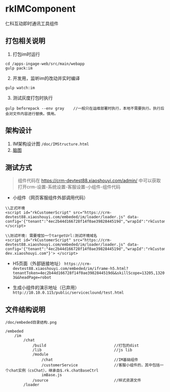 # rkIMComponent
仁科互动即时通讯工具组件
## 打包相关说明
1. 打包im时运行
``` 
cd /apps-ingage-web/src/main/webapp
gulp pack:im
```
2. 开发用，监听im的改动并实时编译
```
gulp watch:im
```
3. 测试灰度打包时执行
```
gulp beforepack --env gray    //一般只在运维部署时执行，本地不需要执行。执行后会对文件内容进行替换。慎用。
```

## 架构设计
1. IM架构设计图
`/doc/IMStructure.html`
2. [脑图](http://10.10.0.115/doc/website/frontend/index.html#/content/frontend/md/servicecloud/lbb_brain)

## 测试方式
> 组件代码在 https://crm-devtest88.xiaoshouyi.com/admin/ 中可以获取
打开crm-设置-系统设置-客服设置-小组件-组件代码

- 小组件（网页客服组件外部调用代码）

```
\\正式环境
<script id="rkCustomerScript" src="https://crm-devtest88.xiaoshouyi.com/embeded/im/loader/loader.js" data-config='{"tenant":"4ec2b44d166728f14f0ae3982844519d","wrapId":"rkCustomerWrap","skillScope":"13205,13203","headPage":"robot"}'> </script>

\\测试环境: 需要增加一个targetUrl:测试环境域名
<script id="rkCustomerScript" src="https://crm-devtest88.xiaoshouyi.com/embeded/im/loader/loader.js" data-config='{"tenant":"4ec2b44d166728f14f0ae3982844519d","wrapId":"rkCustomerWrap","skillScope":"13205,13203","headPage":"robot","targetUrl":"crm-dev.xiaoshouyi.com"}'> </script>
```

- H5页面（外部链接地址）
`https://crm-devtest88.xiaoshouyi.com/embeded/im/iframe-h5.html?tenantToken=4ec2b44d166728f14f0ae3982844519d&&skillScope=13205,13203&&headPage=robot`

- 生成小组件的演示地址（已弃用）
`http://10.10.0.115/public/serviceclound/test.html`

## 文件结构说明
`/doc/embeded目录结构.png`
```
/embeded
    /im
        /chat
            /build                              //打包的dist
            /lib                                //js lib
            /module                             
                /chat                           //IM基础组件
                /customerService                //客服小组件的，其中包括一个chat实例（csChat），继承自$.rk.chatBaseCtrl
                imBase.js   
            /source                             //样式资源文件
        /loader                  
```